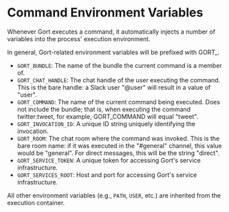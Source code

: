 # Command Environment Variables

Whenever Gort executes a command, it automatically injects a number of variables into the process' execution environment. 

In general, Gort-related environment variables will be prefixed with GORT_.

- `GORT_BUNDLE`: The name of the bundle the current command is a member of.
- `GORT_CHAT_HANDLE`: The chat handle of the user executing the command. This is the bare handle: a Slack user "@user" will result in a value of "user".
- `GORT_COMMAND`: The name of the current command being executed. Does not include the bundle; that is, when executing the command twitter:tweet, for example, GORT_COMMAND will equal "tweet".
- `GORT_INVOCATION_ID`: A unique ID string uniquely identifying the invocation.
- `GORT_ROOM`: The chat room where the command was invoked. This is the bare room name: if it was executed in the "#general" channel, this value would be "general". For direct messages, this will be the string "direct".
- `GORT_SERVICE_TOKEN`: A unique token for accessing Gort's service infrastructure.
- `GORT_SERVICES_ROOT`: Host and port for accessing Gort's service infrastructure.

All other environment variables (e.g., `PATH`, `USER`, etc.) are inherited from the execution container.
